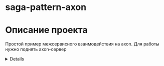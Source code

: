 # saga-pattern-axon

# Описание проекта
Простой пример межсервисного взаимодействия на axon.
Для работы нужно поднять axon-сервер

<details>


    
</details>

